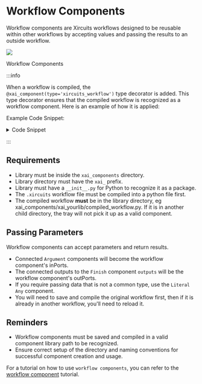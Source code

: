 # Workflow Components

Workflow components are Xircuits workflows designed to be reusable within other workflows by accepting values and passing the results to an outside workflow.

<p align="center">

![](/img/docs/workflow_component.png)

<figcaption class="image-caption">Workflow Components</figcaption>
</p>

:::info

When a workflow is compiled, the `@xai_component(type='xircuits_workflow')` type decorator is added. This type decorator ensures that the compiled workflow is recognized as a workflow component. Here is an example of how it is applied:

Example Code Snippet:

<details>
<summary>Code Snippet</summary>

<p>

```python
@xai_component(type='xircuits_workflow')
class Inner(Component):

    def __init__(self):
        super().__init__()
        self.__start_nodes__ = []
        self.c_0 = Print()
        self.c_0.msg.value = 'Hello workflow component!'
        self.c_0.next = None

    def execute(self, ctx):
        for node in self.__start_nodes__:
            if hasattr(node, 'init'):
                node.init(ctx)
        next_component = self.c_0
        while next_component is not None:
            next_component = next_component.do(ctx)
```
</p>
</details>

:::

## Requirements

- Library must be inside the `xai_components` directory.
- Library directory must have the `xai_` prefix.
- Library must have a `__init__.py` for Python to recognize it as a package.
- The `.xircuits` workflow file must be compiled into a python file first.
- The compiled workflow **must** be in the library directory, eg xai_components/xai_yourlib/compiled_workflow.py. If it is in another child directory, the tray will not pick it up as a valid component.

## Passing Parameters

Workflow components can accept parameters and return results.
- Connected `Argument` components will become the workflow component's inPorts.
- The connected outputs to the `Finish` component `outputs` will be the workflow component's outPorts.
- If you require passing data that is not a common type, use the `Literal Any` component.
- You will need to save and compile the original workflow first, then if it is already in another workflow, you'll need to reload it.

## Reminders

- Workflow components must be saved and compiled in a valid component library path to be recognized.
- Ensure correct setup of the directory and naming conventions for successful component creation and usage.


For a tutorial on how to use `workflow components`, you can refer to the [workflow component](docs/main/references/components/workflow-components) tutorial.